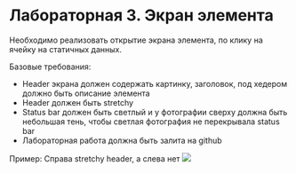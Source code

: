 # Лабораторная 3. Экран элемента

Необходимо реализовать открытие экрана элемента, по клику на ячейку на статичных данных.


Базовые требования:
- Header экрана должен содержать картинку, заголовок, под хедером должно быть описание элемента
- Header должен быть stretchy 
- Status bar должен быть светлый и у фотографии сверху должна быть небольшая тень, чтобы светлая фотография не перекрывала status bar
- Лабораторная работа должна быть залита на github

Пример:
Справа stretchy header, а слева нет 
![](./Images/6.gif)